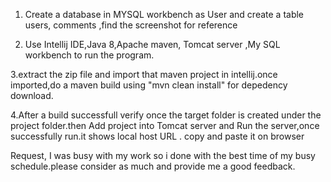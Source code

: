 1. Create a database in MYSQL workbench as User and create a table users, comments ,find the screenshot for reference


2. Use Intellij IDE,Java 8,Apache maven, Tomcat server ,My SQL workbench to run the program.


3.extract the zip file and import that maven project in intellij.once imported,do a maven build using "mvn clean install" for depedency download.

4.After a build successfull verify once the target folder is created under the project folder.then  Add project into Tomcat server and Run the server,once successfully run.it shows local host URL . copy and paste it on browser

 Request,
          I was busy with my work so i done with the best time of my busy schedule.please consider as much and provide me a good feedback.
